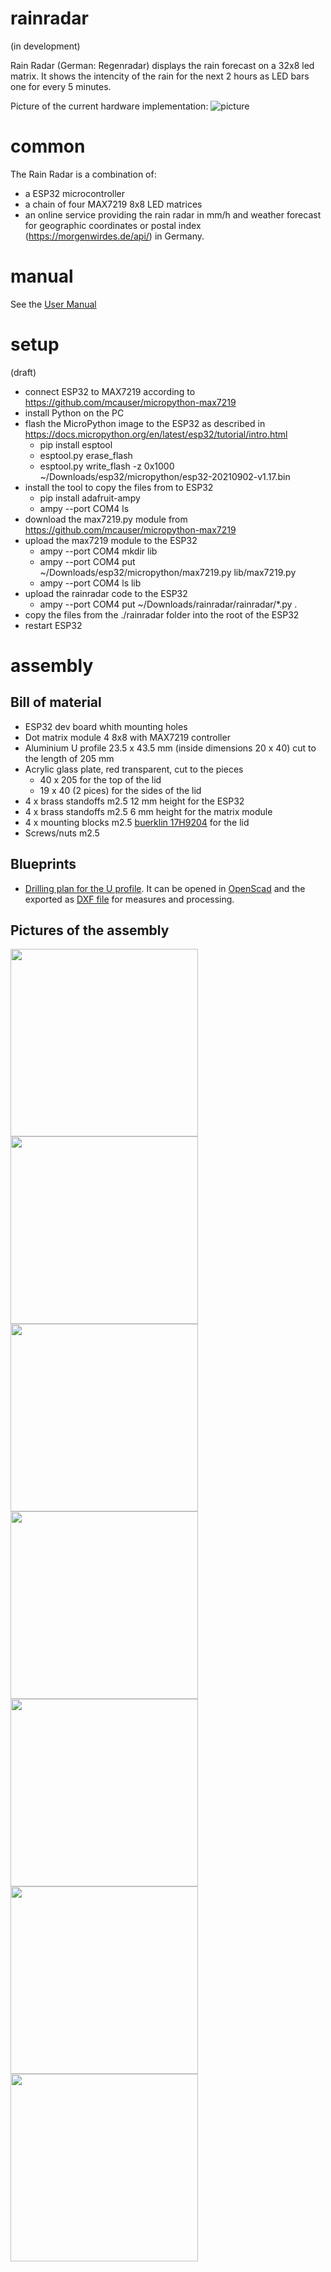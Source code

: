 # rainradar
(in development)

Rain Radar (German: Regenradar)  displays the rain forecast  on a 32x8 led matrix.
It shows the intencity of the rain for the next 2 hours as LED bars one for every 5 minutes.

Picture of the current hardware implementation:
![picture](doc/rainradar.jpg)

# common
The Rain Radar is a combination of:
- a ESP32 microcontroller
- a chain of four MAX7219 8x8 LED matrices
- an online service providing the rain radar in mm/h and weather forecast for geographic coordinates or postal index (https://morgenwirdes.de/api/) in Germany.

# manual

See the [User Manual](doc/manual/MANUAL.md)

# setup
(draft)
- connect ESP32 to MAX7219 according to https://github.com/mcauser/micropython-max7219
- install Python on the PC
- flash the MicroPython image to the ESP32 as described in https://docs.micropython.org/en/latest/esp32/tutorial/intro.html
  - pip install esptool
  - esptool.py erase_flash
  - esptool.py  write_flash -z 0x1000  ~/Downloads/esp32/micropython/esp32-20210902-v1.17.bin
- install the tool to copy the files from to ESP32
  - pip install adafruit-ampy
  - ampy --port COM4 ls
- download the max7219.py module from  https://github.com/mcauser/micropython-max7219
- upload the max7219 module to the ESP32
  - ampy --port COM4 mkdir lib
  - ampy --port COM4 put ~/Downloads/esp32/micropython/max7219.py lib/max7219.py
  - ampy --port COM4 ls lib
- upload the rainradar code to the ESP32
  - ampy --port COM4 put ~/Downloads/rainradar/rainradar/*.py .
- copy the files from the ./rainradar folder into the root of the ESP32
- restart ESP32

# assembly
## Bill of material
- ESP32 dev board whith mounting holes
- Dot matrix module 4 8x8 with MAX7219 controller
- Aluminium U profile 23.5 x 43.5 mm (inside dimensions 20 x 40) cut to the length of 205 mm
- Acrylic glass plate, red transparent, cut to the pieces 
  - 40 x 205 for the top of the lid
  - 19 x 40 (2 pices) for the sides of the lid
- 4 x brass standoffs m2.5 12 mm height for the ESP32
- 4 x brass standoffs m2.5 6 mm height for the matrix module
- 4 x mounting blocks m2.5 [buerklin 17H9204](https://www.buerklin.com/en/Mounting-element/p/17H9204) for the lid
- Screws/nuts m2.5
## Blueprints
- [Drilling plan for the U profile](doc/case_drillings.scad). It can be opened in [OpenScad](https://openscad.org/) and the exported as [DXF file](https://en.wikipedia.org/wiki/AutoCAD_DXF) for measures and processing.
## Pictures of the assembly
<img src="doc/assembly_01.jpg" height="300">
<img src="doc/assembly_02.jpg" height="300">
<img src="doc/assembly_03.jpg" height="300">
<img src="doc/assembly_04.jpg" height="300">
<img src="doc/assembly_05.jpg" height="300">
<img src="doc/assembly_06.jpg" height="300">
<img src="doc/assembly_07.jpg" height="300">
